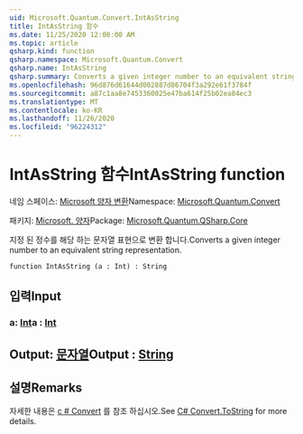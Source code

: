 ```yaml
---
uid: Microsoft.Quantum.Convert.IntAsString
title: IntAsString 함수
ms.date: 11/25/2020 12:00:00 AM
ms.topic: article
qsharp.kind: function
qsharp.namespace: Microsoft.Quantum.Convert
qsharp.name: IntAsString
qsharp.summary: Converts a given integer number to an equivalent string representation.
ms.openlocfilehash: 96d876d61644d002887d86704f3a292e61f3784f
ms.sourcegitcommit: a87c1aa8e7453360025e47ba614f25b02ea84ec3
ms.translationtype: MT
ms.contentlocale: ko-KR
ms.lasthandoff: 11/26/2020
ms.locfileid: "96224312"
---
```

# <a name="intasstring-function"></a><span data-ttu-id="8abb7-102">IntAsString 함수</span><span class="sxs-lookup"><span data-stu-id="8abb7-102">IntAsString function</span></span>

<span data-ttu-id="8abb7-103">네임 스페이스: [Microsoft 양자 변환](xref:Microsoft.Quantum.Convert)</span><span class="sxs-lookup"><span data-stu-id="8abb7-103">Namespace: [Microsoft.Quantum.Convert](xref:Microsoft.Quantum.Convert)</span></span>

<span data-ttu-id="8abb7-104">패키지: [Microsoft. 양자](https://nuget.org/packages/Microsoft.Quantum.QSharp.Core)</span><span class="sxs-lookup"><span data-stu-id="8abb7-104">Package: [Microsoft.Quantum.QSharp.Core](https://nuget.org/packages/Microsoft.Quantum.QSharp.Core)</span></span>


<span data-ttu-id="8abb7-105">지정 된 정수를 해당 하는 문자열 표현으로 변환 합니다.</span><span class="sxs-lookup"><span data-stu-id="8abb7-105">Converts a given integer number to an equivalent string representation.</span></span>

```qsharp
function IntAsString (a : Int) : String
```


## <a name="input"></a><span data-ttu-id="8abb7-106">입력</span><span class="sxs-lookup"><span data-stu-id="8abb7-106">Input</span></span>

### <a name="a--int"></a><span data-ttu-id="8abb7-107">a: [Int](xref:microsoft.quantum.lang-ref.int)</span><span class="sxs-lookup"><span data-stu-id="8abb7-107">a : [Int](xref:microsoft.quantum.lang-ref.int)</span></span>





## <a name="output--string"></a><span data-ttu-id="8abb7-108">Output: [문자열](xref:microsoft.quantum.lang-ref.string)</span><span class="sxs-lookup"><span data-stu-id="8abb7-108">Output : [String](xref:microsoft.quantum.lang-ref.string)</span></span>



## <a name="remarks"></a><span data-ttu-id="8abb7-109">설명</span><span class="sxs-lookup"><span data-stu-id="8abb7-109">Remarks</span></span>

<span data-ttu-id="8abb7-110">자세한 내용은 [c # Convert](https://docs.microsoft.com/dotnet/api/system.convert.tostring?view=netframework-4.7.1#System_Convert_ToString_System_Int64_) 를 참조 하십시오.</span><span class="sxs-lookup"><span data-stu-id="8abb7-110">See [C# Convert.ToString](https://docs.microsoft.com/dotnet/api/system.convert.tostring?view=netframework-4.7.1#System_Convert_ToString_System_Int64_) for more details.</span></span>